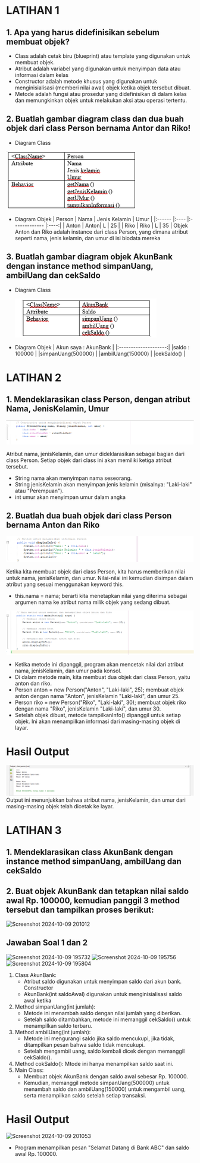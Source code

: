 # LATIHAN 1
## 1. Apa yang harus didefinisikan sebelum membuat objek?
- Class adalah cetak biru (blueprint) atau template yang digunakan untuk membuat objek.
- Atribut adalah variabel yang digunakan untuk menyimpan data atau informasi dalam kelas
- Constructor adalah metode khusus yang digunakan untuk menginisialisasi (memberi nilai awal) objek ketika objek tersebut dibuat.
- Metode adalah fungsi atau prosedur yang didefinisikan di dalam kelas dan memungkinkan objek untuk melakukan aksi atau operasi tertentu.

## 2. Buatlah gambar diagram class dan dua buah objek dari class Person bernama Antor dan Riko!
- Diagram Class

 ![diagramclass](diagramclass.png)

- Diagram Objek
| Person | Nama | Jenis Kelamin | Umur |
|:------ |:---- |:------------- |:----:|
| Anton  | Anton| L             | 25   |
| Riko   | Riko | L             | 35   |
Objek Anton dan Riko adalah instance dari class Person, yang dimana atribut seperti nama, jenis kelamin, dan umur di isi biodata mereka

## 3. Buatlah gambar diagram objek AkunBank dengan instance method simpanUang, ambilUang dan cekSaldo
- Diagram Class

  ![diagramclass](diagramAkunBank.png)

- Diagram Objek
| Akun saya : AkunBank |
|:--------------------:|
|saldo : 100000        |
|simpanUang(500000)    |
|ambilUang(150000)     |
|cekSaldo()            |

# LATIHAN 2
## 1. Mendeklarasikan class Person, dengan atribut Nama, JenisKelamin, Umur

![Classperson](classperson1.png)

Atribut nama, jenisKelamin, dan umur dideklarasikan sebagai bagian dari class Person. Setiap objek dari class ini akan memiliki ketiga atribut tersebut.
- String nama akan menyimpan nama seseorang.
- String jenisKelamin akan menyimpan jenis kelamin (misalnya: "Laki-laki" atau "Perempuan").
- int umur akan menyimpan umur dalam angka
  
## 2. Buatlah dua buah objek dari class Person bernama Anton dan Riko

![Classperson](classperson2.png)

Ketika kita membuat objek dari class Person, kita harus memberikan nilai untuk nama, jenisKelamin, dan umur. Nilai-nilai ini kemudian disimpan dalam atribut yang sesuai menggunakan keyword this.
- this.nama = nama; berarti kita menetapkan nilai yang diterima sebagai argumen nama ke atribut nama milik objek yang sedang dibuat.

![Classperson](classperson3.png)

- Ketika metode ini dipanggil, program akan mencetak nilai dari atribut nama, jenisKelamin, dan umur pada konsol.
- Di dalam metode main, kita membuat dua objek dari class Person, yaitu anton dan riko.
- Person anton = new Person("Anton", "Laki-laki", 25); membuat objek anton dengan nama "Anton", jenisKelamin "Laki-laki", dan umur 25.
- Person riko = new Person("Riko", "Laki-laki", 30); membuat objek riko dengan nama "Riko", jenisKelamin "Laki-laki", dan umur 30.
- Setelah objek dibuat, metode tampilkanInfo() dipanggil untuk setiap objek. Ini akan menampilkan informasi dari masing-masing objek di layar.

# Hasil Output

![Hasiloutput](outputclassperson.png)
Output ini menunjukkan bahwa atribut nama, jenisKelamin, dan umur dari masing-masing objek telah dicetak ke layar.

# LATIHAN 3 
## 1. Mendeklarasikan class AkunBank dengan instance method simpanUang, ambilUang dan cekSaldo
## 2. Buat objek AkunBank dan tetapkan nilai saldo awal Rp. 100000, kemudian panggil 3 method tersebut dan tampilkan proses berikut:
![Screenshot 2024-10-09 201012](https://github.com/user-attachments/assets/87ca1eb4-1815-4cd6-8e4a-348592875b9f)

## Jawaban Soal 1 dan 2
![Screenshot 2024-10-09 195732](https://github.com/user-attachments/assets/7243ff33-9ee0-4db6-a3e2-a988a343ca43)
![Screenshot 2024-10-09 195756](https://github.com/user-attachments/assets/5b612b17-3cf9-4786-bee7-4ca6bbf5416f)
![Screenshot 2024-10-09 195804](https://github.com/user-attachments/assets/74334528-0380-4023-b2ce-61beac4e69ab)

1. Class AkunBank:
   - Atribut saldo digunakan untuk menyimpan saldo dari akun bank. Constructor 
   - AkunBank(int saldoAwal) digunakan untuk menginisialisasi saldo awal ketika 
2. Method simpanUang(int jumlah):
   - Metode ini menambah saldo dengan nilai jumlah yang diberikan.
   - Setelah saldo ditambahkan, metode ini memanggil cekSaldo() untuk menampilkan saldo terbaru.
3. Method ambilUang(int jumlah):
   - Metode ini mengurangi saldo jika saldo mencukupi, jika tidak, ditampilkan pesan bahwa saldo tidak mencukupi.
   - Setelah mengambil uang, saldo kembali dicek dengan memanggil cekSaldo().
4. Method cokSaldo():
   Mtode ini hanya menampilkan saldo saat ini.
5. Main Class:
   - Membuat objek AkunBank dengan saldo awal sebesar Rp. 100000.
   - Kemudian, memanggil metode simpanUang(500000) untuk menambah saldo dan ambilUang(150000) untuk mengambil uang, serta menampilkan saldo setelah setiap transaksi.

# Hasil Output

![Screenshot 2024-10-09 201053](https://github.com/user-attachments/assets/eb5e1027-083a-454f-a9d6-a64b0943b18c)

- Program menampilkan pesan "Selamat Datang di Bank ABC" dan saldo awal Rp. 100000.

